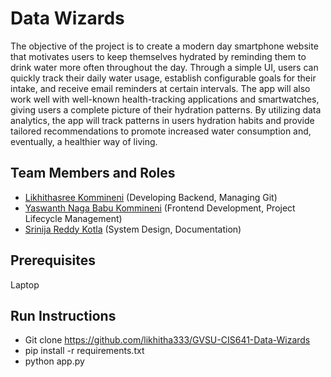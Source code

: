# Data Wizards

The objective of the project is to create a modern day smartphone website that motivates users to keep themselves hydrated by reminding them to drink water more often throughout the day. Through a simple UI, users can quickly track their daily water usage, establish configurable goals for their intake, and receive email reminders at certain intervals. The app will also work well with well-known health-tracking applications and smartwatches, giving users a complete picture of their hydration patterns. By utilizing data analytics, the app will track patterns in users hydration habits and provide tailored recommendations to promote increased water consumption and, eventually, a healthier way of living.

## Team Members and Roles

* [Likhithasree Kommineni](https://github.com/likhitha333/CIS641-HW2-Kommineni) (Developing Backend, Managing Git)
* [Yaswanth Naga Babu Kommineni](https://github.com/KommineniYaswanth/CIS641-HW2-kommineni) (Frontend Development, Project Lifecycle Management)
* [Srinija Reddy Kotla](https://github.com/Srinija-Reddy/CIS641-HW2-Kotlas) (System Design, Documentation)

## Prerequisites
Laptop

## Run Instructions
* Git clone https://github.com/likhitha333/GVSU-CIS641-Data-Wizards
* pip install -r requirements.txt
* python app.py
